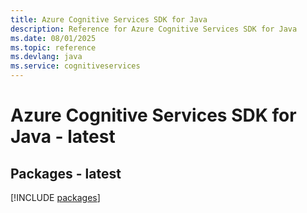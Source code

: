 ```yaml
---
title: Azure Cognitive Services SDK for Java
description: Reference for Azure Cognitive Services SDK for Java
ms.date: 08/01/2025
ms.topic: reference
ms.devlang: java
ms.service: cognitiveservices
---
```

# Azure Cognitive Services SDK for Java - latest
## Packages - latest
[!INCLUDE [packages](cognitive-services-index.md)]